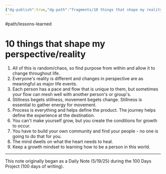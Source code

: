 ```yaml
---
{"dg-publish":true,"dg-path":"fragments/10 things that shape my reality.md","permalink":"/fragments/10-things-that-shape-my-reality/","created":"2025-05-31T14:10:53.376-04:00","updated":"2025-06-26T10:24:37.643-04:00"}
---
```


#path/lessons-learned 
# 10 things that shape my perspective/reality

1. All of this is random/chaos, so find purpose from within and allow it to change throughout life.
2. Everyone's reality is different and changes in perspective are as meaningful as major life events.
3. Each person has a pace and flow that is unique to them, but sometimes your flow can mesh well with another person's or group's. 
4. Stillness begets stillness, movement begets change. Stillness is essential to gather energy for movement.
5. Process is everything and helps define the product. The journey helps define the experience at the destination.
6. You can't make yourself grow, but you create the conditions for growth to occur.
7. You have to build your own community and find your people - no one is going to do that for you.
8. The mind dwells on what the heart needs to heal.
9. Keep a growth mindset to learning how to be a person in this world.

---
This note originally began as a Daily Note (5/19/25) during the 100 Days Project (100 days of writing).